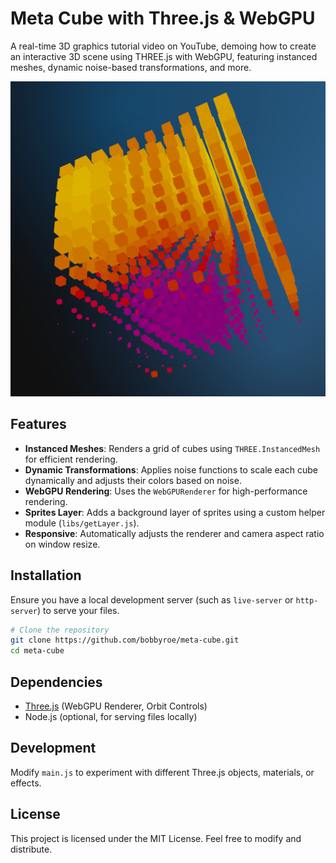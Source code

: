 # Meta Cube with Three.js & WebGPU

A real-time 3D graphics tutorial video on YouTube, demoing how to create an interactive 3D scene using THREE.js with WebGPU, featuring instanced meshes, dynamic noise-based transformations, and more.

![image](./meta-cube.png)

## Features
- **Instanced Meshes**: Renders a grid of cubes using `THREE.InstancedMesh` for efficient rendering.
- **Dynamic Transformations**: Applies noise functions to scale each cube dynamically and adjusts their colors based on noise.
- **WebGPU Rendering**: Uses the `WebGPURenderer` for high-performance rendering.
- **Sprites Layer**: Adds a background layer of sprites using a custom helper module (`libs/getLayer.js`).
- **Responsive**: Automatically adjusts the renderer and camera aspect ratio on window resize.

## Installation
Ensure you have a local development server (such as `live-server` or `http-server`) to serve your files.

```sh
# Clone the repository
git clone https://github.com/bobbyroe/meta-cube.git
cd meta-cube
```

## Dependencies
- [Three.js](https://threejs.org/) (WebGPU Renderer, Orbit Controls)
- Node.js (optional, for serving files locally)

## Development
Modify `main.js` to experiment with different Three.js objects, materials, or effects.

## License
This project is licensed under the MIT License. Feel free to modify and distribute.